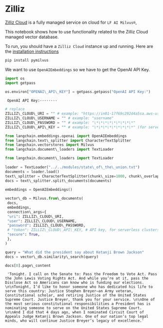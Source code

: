 # Zilliz

[Zilliz Cloud](https://zilliz.com/doc/quick_start) is a fully managed service on cloud for `LF AI Milvus®`,

This notebook shows how to use functionality related to the Zilliz Cloud managed vector database.

To run, you should have a `Zilliz Cloud` instance up and running. Here are the [installation instructions](https://zilliz.com/cloud)

```bash
pip install pymilvus  

```

We want to use `OpenAIEmbeddings` so we have to get the OpenAI API Key.

```python
import os  
import getpass  
  
os.environ["OPENAI\_API\_KEY"] = getpass.getpass("OpenAI API Key:")  

```

```text
 OpenAI API Key:········  

```

```python
# replace  
ZILLIZ\_CLOUD\_URI = "" # example: "https://in01-17f69c292d4a5sa.aws-us-west-2.vectordb.zillizcloud.com:19536"  
ZILLIZ\_CLOUD\_USERNAME = "" # example: "username"  
ZILLIZ\_CLOUD\_PASSWORD = "" # example: "\*\*\*\*\*\*\*\*\*"  
ZILLIZ\_CLOUD\_API\_KEY = "" # example: "\*\*\*\*\*\*\*\*\*" (for serverless clusters which can be used as replacements for user and password)  

```

```python
from langchain.embeddings.openai import OpenAIEmbeddings  
from langchain.text\_splitter import CharacterTextSplitter  
from langchain.vectorstores import Milvus  
from langchain.document\_loaders import TextLoader  

```

```python
from langchain.document\_loaders import TextLoader  
  
loader = TextLoader("../../modules/state\_of\_the\_union.txt")  
documents = loader.load()  
text\_splitter = CharacterTextSplitter(chunk\_size=1000, chunk\_overlap=0)  
docs = text\_splitter.split\_documents(documents)  
  
embeddings = OpenAIEmbeddings()  

```

```python
vector\_db = Milvus.from\_documents(  
 docs,  
 embeddings,  
 connection\_args={  
 "uri": ZILLIZ\_CLOUD\_URI,  
 "user": ZILLIZ\_CLOUD\_USERNAME,  
 "password": ZILLIZ\_CLOUD\_PASSWORD,  
 # "token": ZILLIZ\_CLOUD\_API\_KEY, # API key, for serverless clusters which can be used as replacements for user and password  
 "secure": True,  
 },  
)  

```

```python
query = "What did the president say about Ketanji Brown Jackson"  
docs = vector\_db.similarity\_search(query)  

```

```python
docs[0].page\_content  

```

```text
 'Tonight. I call on the Senate to: Pass the Freedom to Vote Act. Pass the John Lewis Voting Rights Act. And while you’re at it, pass the Disclose Act so Americans can know who is funding our elections. \n\nTonight, I’d like to honor someone who has dedicated his life to serve this country: Justice Stephen Breyer—an Army veteran, Constitutional scholar, and retiring Justice of the United States Supreme Court. Justice Breyer, thank you for your service. \n\nOne of the most serious constitutional responsibilities a President has is nominating someone to serve on the United States Supreme Court. \n\nAnd I did that 4 days ago, when I nominated Circuit Court of Appeals Judge Ketanji Brown Jackson. One of our nation’s top legal minds, who will continue Justice Breyer’s legacy of excellence.'  

```
